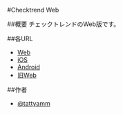 #Checktrend Web

##概要
チェックトレンドのWeb版です。

##各URL
* [Web](http://tattyamm.github.io/checktrend/)
* [iOS](http://itunes.apple.com/jp/app/id397153166?mt=8)
* [Android](https://market.android.com/details?id=jp.tattyamm.android.checktrend)
* [旧Web](http://checktrendweb.appspot.com/)

##作者
* [@tattyamm](https://twitter.com/tattyamm)
